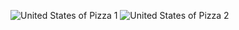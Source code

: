 



![United States of Pizza 1](data_studio/map.png)
![United States of Pizza 2](data_studio/chart.png)
